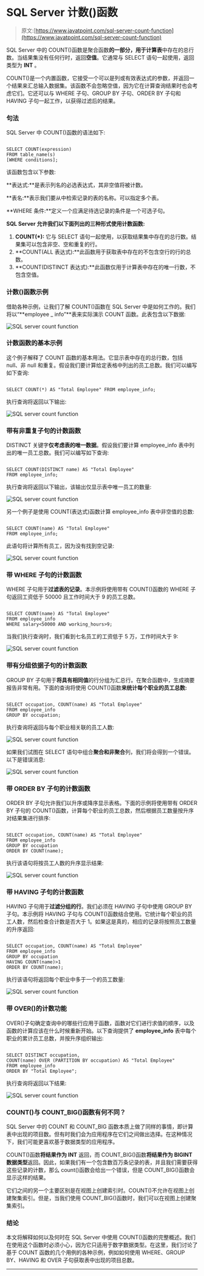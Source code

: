 # SQL Server 计数()函数

> 原文:[https://www.javatpoint.com/sql-server-count-function](https://www.javatpoint.com/sql-server-count-function)

SQL Server 中的 COUNT()函数是聚合函数**的一部分，用于计算表**中存在的总行数。当结果集没有任何行时，返回**空值**。它通常与 SELECT 语句一起使用，返回类型为 **INT** 。

COUNT()是一个内置函数，它接受一个可以是列或有效表达式的参数，并返回一个结果来汇总输入数据集。该函数不会忽略空值，因为它在计算查询结果时也会考虑它们。它还可以与 WHERE 子句、GROUP BY 子句、ORDER BY 子句和 HAVING 子句一起工作，以获得过滤后的结果。

### 句法

SQL Server 中 COUNT()函数的语法如下:

```

SELECT COUNT(expression)  
FROM table_name(s)  
[WHERE conditions];

```

该函数包含以下参数:

**表达式:**是表示列名的必选表达式，其非空值将被计数。

**表名:**表示我们要从中检索记录的表的名称。可以指定多个表。

**WHERE 条件:**定义一个应满足待选记录的条件是一个可选子句。

**SQL Server 允许我们以下面列出的三种形式使用计数函数:**

1.  **COUNT(*):** 它与 SELECT 语句一起使用，以获取结果集中存在的总行数。结果集可以包含非空、空和重复的行。
2.  **COUNT(ALL 表达式):**此函数用于获取表中存在的不包含空行的行的总数。
3.  **COUNT(DISTINCT 表达式):**此函数仅用于计算表中存在的唯一行数，不包含空值。

### 计数()函数示例

借助各种示例，让我们了解 COUNT()函数在 SQL Server 中是如何工作的。我们将以“**employee _ info”**表来实际演示 COUNT 函数。此表包含以下数据:

![SQL server count function](../Images/90b7e792e7ce52a23e001ed8d1358aab.png)

### 计数函数的基本示例

这个例子解释了 COUNT 函数的基本用法。它显示表中存在的总行数，包括 null、非 null 和重复。假设我们要计算给定表格中列出的员工总数。我们可以编写如下查询:

```

SELECT COUNT(*) AS "Total Employee" FROM employee_info;

```

执行查询将返回以下输出:

![SQL server count function](../Images/dcdbfd0db8a927e8894ecc5f482401fe.png)

### 带有非重复子句的计数函数

DISTINCT 关键字**仅考虑表的唯一数据**。假设我们要计算 employee_info 表中列出的唯一员工总数。我们可以编写如下查询:

```

SELECT COUNT(DISTINCT name) AS "Total Employee" 
FROM employee_info; 

```

执行查询将返回以下输出，该输出仅显示表中唯一员工的数量:

![SQL server count function](../Images/9d9fd27f277ac109b9763edd6fdd40dd.png)

另一个例子是使用 COUNT(表达式)函数计算 employee_info 表中非空值的总数:

```

SELECT COUNT(name) AS "Total Employee" 
FROM employee_info;

```

此语句将计算所有员工，因为没有找到空记录:

![SQL server count function](../Images/6aaf4119cc062f26dc1733b3ef21b338.png)

### 带 WHERE 子句的计数函数

WHERE 子句用于**过滤表的记录**。本示例将使用带有 COUNT()函数的 WHERE 子句返回工资低于 50000 且工作时间大于 9 的员工总数。

```

SELECT COUNT(name) AS "Total Employee" 
FROM employee_info
WHERE salary<50000 AND working_hours>9;

```

当我们执行查询时，我们看到七名员工的工资低于 5 万，工作时间大于 9:

![SQL server count function](../Images/cff0a9ed87b0aeb7b493dce8935d7e30.png)

### 带有分组依据子句的计数函数

GROUP BY 子句用于**将具有相同值**的行分组为汇总行。在聚合函数中，生成摘要报告非常有用。下面的查询将使用 COUNT()函数**来统计每个职业的员工总数:**

```

SELECT occupation, COUNT(name) AS "Total Employee" 
FROM employee_info
GROUP BY occupation;

```

执行查询将返回与每个职业相关联的员工人数:

![SQL server count function](../Images/1b29d327557b513be92d883594a496e8.png)

如果我们试图在 SELECT 语句中组合**聚合和非聚合**列，我们将会得到一个错误。以下是错误消息:

![SQL server count function](../Images/c9d311bf9a449d99ce83e4155f1bab52.png)

### 带 ORDER BY 子句的计数函数

ORDER BY 子句允许我们以升序或降序显示表格。下面的示例将使用带有 ORDER BY 子句的 COUNT()函数，计算每个职业的员工总数，然后根据员工数量按升序对结果集进行排序:

```

SELECT occupation, COUNT(name) AS "Total Employee" 
FROM employee_info
GROUP BY occupation
ORDER BY COUNT(name);

```

执行该语句将按员工人数的升序显示结果:

![SQL server count function](../Images/70d661a441993666f2bae1895aeb0dbb.png)

### 带 HAVING 子句的计数函数

HAVING 子句用于**过滤分组的行**。我们必须在 HAVING 子句中使用 GROUP BY 子句。本示例将 HAVING 子句与 COUNT()函数结合使用。它统计每个职业的员工人数，然后检查合计数是否大于 1。如果这是真的，相应的记录将按照员工数量的升序返回:

```

SELECT occupation, COUNT(name) AS "Total Employee" 
FROM employee_info
GROUP BY occupation
HAVING COUNT(name)>1
ORDER BY COUNT(name);

```

执行该语句将返回每个职业中多于一个的员工数量:

![SQL server count function](../Images/6be464e36ff6bab9a2bc6c38c287c1ee.png)

### 带 OVER()的计数功能

OVER()子句确定查询中的哪些行应用于函数，函数对它们进行求值的顺序，以及函数的计算应该在什么时候重新开始。以下查询提供了 **employee_info** 表中每个职业的累计员工总数，并按升序组织输出:

```

SELECT DISTINCT occupation, 
COUNT(name) OVER (PARTITION BY occupation) AS "Total Employee"
FROM employee_info
ORDER BY "Total Employee";

```

执行查询将返回以下结果:

![SQL server count function](../Images/854d9f7ffcd59d6f1c197d0da8416e05.png)

### COUNT()与 COUNT_BIG()函数有何不同？

SQL Server 中的 COUNT 和 COUNT_BIG 函数本质上做了同样的事情，即计算表中出现的项目数。但有时我们会为应用程序在它们之间做出选择。在这种情况下，我们可能更喜欢基于数据类型的应用程序。

COUNT()函数**将结果作为 INT** 返回，而 COUNT_BIG()函数**将结果作为 BIGINT 数据类型**返回。因此，如果我们有一个包含数百万条记录的表，并且我们需要获得这些记录的计数，那么 count()函数会给出一个错误，但是 COUNT_BIG()函数会显示这样的结果。

它们之间的另一个主要区别是在视图上创建索引时。COUNT()不允许在视图上创建聚集索引。但是，当我们使用 COUNT_BIG()函数时，我们可以在视图上创建聚集索引。

### 结论

本文将解释如何以及何时在 SQL Server 中使用 COUNT()函数的完整概述。我们在使用这个函数时必须小心，因为它只适用于数字数据类型。在这里，我们讨论了基于 COUNT 函数的几个用例的各种示例，例如如何使用 WHERE、GROUP BY、HAVING 和 OVER 子句获取表中出现的项目总数。

* * *